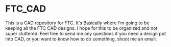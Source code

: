 FTC_CAD
=======

This is a CAD repository for FTC. It's Basically where I'm going to be keeping all the FTC CAD designs.
I hope for this to be organized and not super cluttered. Feel free to send me any questions if you need a design put
into CAD, or you want to know how to do something, shoot me an email.
